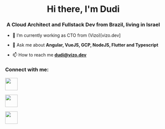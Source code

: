 <h1 align="center">Hi there, I'm Dudi</h1>
<h3 align="center">A Cloud Architect and Fullstack Dev from Brazil, living in Israel</h3>

- 🔭 I’m currently working as CTO from (Vizo)[vizo.dev]

- 💬 Ask me about **Angular, VueJS, GCP, NodeJS, Flutter and Typescript**

- 📫 How to reach me **dudi@vizo.dev**

<h3 align="left">Connect with me:</h3>
<p align="left" display="flex">
  
<a href="https://www.linkedin.com/in/david-zimberknopf-560a40134/" target="blank"><img src="https://cdn.iconscout.com/icon/free/png-256/linkedin-42-151143.png" height="40" width="40" /></a>
  
<a href="https://www.instagram.com/dudizimber" target="blank"><img src="https://upload.wikimedia.org/wikipedia/commons/thumb/a/a5/Instagram_icon.png/1024px-Instagram_icon.png" height="40" width="40" /></a>
 
<a href="https://www.facebook.com/david.zimberknopf.3" target="blank"><img src="https://upload.wikimedia.org/wikipedia/commons/thumb/f/fb/Facebook_icon_2013.svg/1200px-Facebook_icon_2013.svg.png" height="40" width="40" /></a>

</p>
<!--
<h3 align="left">Languages and Tools:</h3>
<p align="left"> 

</p>
-->
